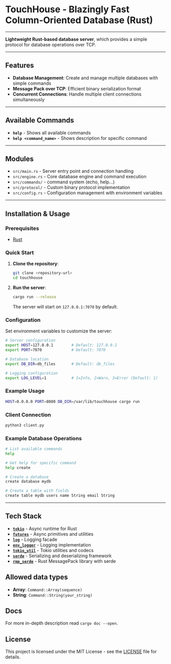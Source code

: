 # TouchHouse - Blazingly Fast Column-Oriented Database (Rust)
___
**Lightweight Rust-based database server**, which provides a simple protocol for database operations over TCP.
___
## Features
- **Database Management**: Create and manage multiple databases with simple commands
- **Message Pack over TCP**: Efficient binary serialization format
- **Concurrent Connections**: Handle multiple client connections simultaneously
___
## Available Commands
- **`help`** - Shows all available commands
- **`help <command_name>`** - Shows description for specific command
___
## Modules
- `src/main.rs` - Server entry point and connection handling
- `src/engine.rs` - Core database engine and command execution
- `src/commands/` - command system (echo, help...)
- `src/protocol/` - Custom binary protocol implementation
- `src/config.rs` - Configuration management with environment variables
___
## Installation & Usage

### Prerequisites
- [Rust](https://rustup.rs/)

### Quick Start
1. **Clone the repository**:
   ```bash
   git clone <repository-url>
   cd touchhouse
   ```

2. **Run the server**:
   ```bash
   cargo run --release
   ```
   The server will start on `127.0.0.1:7070` by default.

### Configuration
Set environment variables to customize the server:

```bash
# Server configuration
export HOST=127.0.0.1        # Default: 127.0.0.1
export PORT=7070             # Default: 7070

# Database location  
export DB_DIR=db_files       # Default: db_files

# Logging configuration
export LOG_LEVEL=1           # 1=Info, 2=Warn, 3=Error (Default: 1)
```

### Example Usage
```bash
HOST=0.0.0.0 PORT=8080 DB_DIR=/var/lib/touchhouse cargo run
```

### Client Connection

```bash
python3 client.py
```

### Example Database Operations
```bash
# List available commands
help

# Get help for specific command
help create

# Create a database
create database mydb

# Create a table with fields
create table mydb users name String email String
```
___
## Tech Stack
- **[`tokio`](https://tokio.rs/)** - Async runtime for Rust
- **[`futures`](https://docs.rs/futures/)** - Async primitives and utilities
- **[`log`](https://docs.rs/log/)** - Logging facade
- **[`env_logger`](https://docs.rs/env_logger/)** - Logging implementation
- **[`tokio_util`](https://docs.rs/tokio-util/)** - Tokio utilities and codecs
- **[`serde`](https://docs.rs/serde/)** - Serializing and deserializing framework
- **[`rmp_serde`](https://docs.rs/rmp-serde/)** - Rust MessagePack library with serde

## Allowed data types
- **Array**: `Command::Array(sequence)`
- **String**: `Command::String(your_string)`


## Docs
For more in-depth description read `cargo doc --open`.

## License
This project is licensed under the MIT License - see the [LICENSE](LICENSE) file for details.
